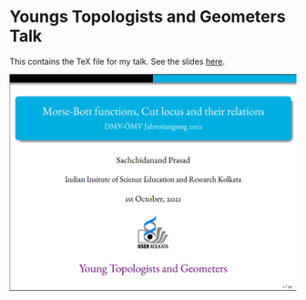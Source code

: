 # Youngs Topologists and Geometers Talk

This contains the TeX file for my talk. See the slides [here](https://students.iiserkol.ac.in/~sp17rs038/assets/attachments/ytg.pdf).

![](slide.png)
